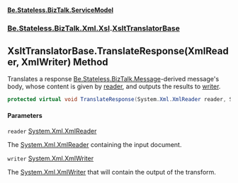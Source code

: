 #### [Be.Stateless.BizTalk.ServiceModel](README.md 'README')
### [Be.Stateless.BizTalk.Xml.Xsl](Be.Stateless.BizTalk.Xml.Xsl.md 'Be.Stateless.BizTalk.Xml.Xsl').[XsltTranslatorBase](XsltTranslatorBase.md 'Be.Stateless.BizTalk.Xml.Xsl.XsltTranslatorBase')

## XsltTranslatorBase.TranslateResponse(XmlReader, XmlWriter) Method

Translates a response [Be.Stateless.BizTalk.Message](https://docs.microsoft.com/en-us/dotnet/api/Be.Stateless.BizTalk.Message 'Be.Stateless.BizTalk.Message')-derived message's body, whose content is given by [reader](XsltTranslatorBase.TranslateResponse(XmlReader,XmlWriter).md#Be.Stateless.BizTalk.Xml.Xsl.XsltTranslatorBase.TranslateResponse(System.Xml.XmlReader,System.Xml.XmlWriter).reader 'Be.Stateless.BizTalk.Xml.Xsl.XsltTranslatorBase.TranslateResponse(System.Xml.XmlReader, System.Xml.XmlWriter).reader'), and outputs the results to [writer](XsltTranslatorBase.TranslateResponse(XmlReader,XmlWriter).md#Be.Stateless.BizTalk.Xml.Xsl.XsltTranslatorBase.TranslateResponse(System.Xml.XmlReader,System.Xml.XmlWriter).writer 'Be.Stateless.BizTalk.Xml.Xsl.XsltTranslatorBase.TranslateResponse(System.Xml.XmlReader, System.Xml.XmlWriter).writer').

```csharp
protected virtual void TranslateResponse(System.Xml.XmlReader reader, System.Xml.XmlWriter writer);
```
#### Parameters

<a name='Be.Stateless.BizTalk.Xml.Xsl.XsltTranslatorBase.TranslateResponse(System.Xml.XmlReader,System.Xml.XmlWriter).reader'></a>

`reader` [System.Xml.XmlReader](https://docs.microsoft.com/en-us/dotnet/api/System.Xml.XmlReader 'System.Xml.XmlReader')

The [System.Xml.XmlReader](https://docs.microsoft.com/en-us/dotnet/api/System.Xml.XmlReader 'System.Xml.XmlReader') containing the input document.

<a name='Be.Stateless.BizTalk.Xml.Xsl.XsltTranslatorBase.TranslateResponse(System.Xml.XmlReader,System.Xml.XmlWriter).writer'></a>

`writer` [System.Xml.XmlWriter](https://docs.microsoft.com/en-us/dotnet/api/System.Xml.XmlWriter 'System.Xml.XmlWriter')

The [System.Xml.XmlWriter](https://docs.microsoft.com/en-us/dotnet/api/System.Xml.XmlWriter 'System.Xml.XmlWriter') that will contain the output of the transform.